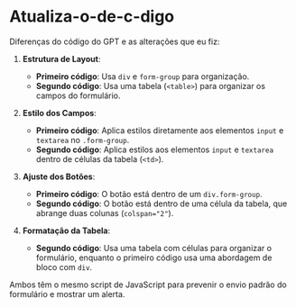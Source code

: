 # Atualiza-o-de-c-digo
Diferenças do código do GPT e as alterações que eu fiz:

1. **Estrutura de Layout**:
   - **Primeiro código**: Usa `div` e `form-group` para organização.
   - **Segundo código**: Usa uma tabela (`<table>`) para organizar os campos do formulário.

2. **Estilo dos Campos**:
   - **Primeiro código**: Aplica estilos diretamente aos elementos `input` e `textarea` no `.form-group`.
   - **Segundo código**: Aplica estilos aos elementos `input` e `textarea` dentro de células da tabela (`<td>`).

3. **Ajuste dos Botões**:
   - **Primeiro código**: O botão está dentro de um `div.form-group`.
   - **Segundo código**: O botão está dentro de uma célula da tabela, que abrange duas colunas (`colspan="2"`).

4. **Formatação da Tabela**:
   - **Segundo código**: Usa uma tabela com células para organizar o formulário, enquanto o primeiro código usa uma abordagem de bloco com `div`.

Ambos têm o mesmo script de JavaScript para prevenir o envio padrão do formulário e mostrar um alerta.
